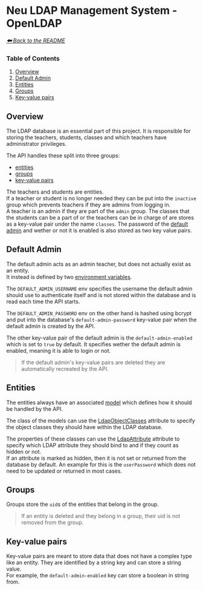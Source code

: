 # Neu LDAP Management System - OpenLDAP

*[**🠰** Back to the README](../README.md)*

### Table of Contents
1. [Overview](#overview)
2. [Default Admin](#default-admin)
3. [Entities](#entities)
4. [Groups](#groups)
5. [Key-value pairs](#key-value-pairs)

## Overview
The LDAP database is an essential part of this project.
It is responsible for storing the teachers, students, classes and which teachers have administrator privileges.

The API handles these split into three groups:
- [entities](#entities)
- [groups](#groups)
- [key-value pairs](#key-value-pairs)

The teachers and students are entities.\
If a teacher or student is no longer needed they can be put into the `inactive` group which prevents teachers if they are admins from logging in.\
A teacher is an admin if they are part of the `admin` group.
The classes that the students can be a part of or the teachers can be in charge of are stores as a key-value pair under the name `classes`. 
The password of the [default admin](#default-admin) and wether or not it is enabled is also stored as two key value pairs.

## Default Admin
The default admin acts as an admin teacher, but does not actually exist as an entity.\
It instead is defined by two [environment variables](../README.md#environment-variables).

The `DEFAULT_ADMIN_USERNAME` env specifies the username the default admin should use to authenticate itself and is not stored within the database and is read each time the API starts.

The `DEFAULT_ADMIN_PASSWORD` env on the other hand is hashed using bcrypt and put into the database's `default-admin-password` key-value pair when the default admin is created by the API.

The other key-value pair of the default admin is the `default-admin-enabled` which is set to `true` by default. It specifies wether the default admin is enabled, meaning it is able to login or not.

> If the default admin's key-value pairs are deleted they are automatically recreated by the API.


## Entities
The entities always have an associated [model](../NeuLdapMgnt/Models/) which defines how it should be handled by the API.

The class of the models can use the [LdapObjectClasses](../NeuLdapMgnt/Models/LdapAttributes.cs) attribute to specify the object classes they should have within the LDAP database.

The properties of these classes can use the [LdapAttribute](../NeuLdapMgnt/Models/LdapAttributes.cs) attribute to specify which LDAP attribute they should bind to and if they count as hidden or not.\
If an attribute is marked as hidden, then it is not set or returned from the database by default. An example for this is the `userPassword` which does not need to be updated or returned in most cases.


## Groups
Groups store the `uid`s of the entities that belong in the group.
> If an entity is deleted and they belong in a group, their uid is not removed from the group.


## Key-value pairs
Key-value pairs are meant to store data that does not have a complex type like an entity. They are identified by a string key and can store a string value.\
For example, the `default-admin-enabled` key can store a boolean in string from.
